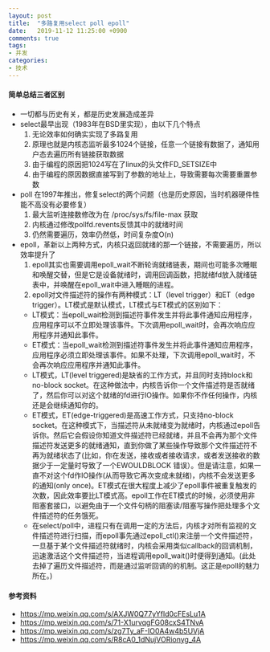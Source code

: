 ```yaml
---
layout: post
title:  "多路复用select poll epoll"
date:   2019-11-12 11:25:00 +0900
comments: true
tags:
- 并发
categories:
- 技术
---
```

#### 简单总结三者区别
- 一切都与历史有关，都是历史发展造成差异
- select最早出现（1983年在BSD里实现），由以下几个特点
  1. 无论效率如何确实实现了多路复用
  1. 原理也就是内核态监听最多1024个链接，任意一个链接有数据了，通知用户态去遍历所有链接获取数据
  1. 由于编程的原因把1024写在了linux的头文件FD_SETSIZE中
  1. 由于编程的原因数据直接写到了参数的地址上，导致需要每次需要重置参数
- poll 在1997年推出，修复select的两个问题（也是历史原因，当时机器硬件性能不高没有必要修复）
  1. 最大监听连接数修改为在 /proc/sys/fs/file-max 获取
  1. 内核通过修改pollfd.revents反馈其中的就绪时间
  1. 仍然需要遍历，效率仍然低，时间复杂度O(n)
- epoll，革新以上两种方式，内核只返回就绪的那一个链接，不需要遍历，所以效率提升了
  1. epoll其实也需要调用epoll_wait不断轮询就绪链表，期间也可能多次睡眠和唤醒交替，但是它是设备就绪时，调用回调函数，把就绪fd放入就绪链表中，并唤醒在epoll_wait中进入睡眠的进程。
  1. epoll对文件描述符的操作有两种模式：LT（level trigger）和ET（edge trigger）。LT模式是默认模式，LT模式与ET模式的区别如下：
    - LT模式：当epoll_wait检测到描述符事件发生并将此事件通知应用程序，应用程序可以不立即处理该事件。下次调用epoll_wait时，会再次响应应用程序并通知此事件。
    - ET模式：当epoll_wait检测到描述符事件发生并将此事件通知应用程序，应用程序必须立即处理该事件。如果不处理，下次调用epoll_wait时，不会再次响应应用程序并通知此事件。
    - LT模式，LT(level triggered)是缺省的工作方式，并且同时支持block和no-block socket。在这种做法中，内核告诉你一个文件描述符是否就绪了，然后你可以对这个就绪的fd进行IO操作。如果你不作任何操作，内核还是会继续通知你的。
    - ET模式，ET(edge-triggered)是高速工作方式，只支持no-block socket。在这种模式下，当描述符从未就绪变为就绪时，内核通过epoll告诉你。然后它会假设你知道文件描述符已经就绪，并且不会再为那个文件描述符发送更多的就绪通知，直到你做了某些操作导致那个文件描述符不再为就绪状态了(比如，你在发送，接收或者接收请求，或者发送接收的数据少于一定量时导致了一个EWOULDBLOCK 错误）。但是请注意，如果一直不对这个fd作IO操作(从而导致它再次变成未就绪)，内核不会发送更多的通知(only once)。ET模式在很大程度上减少了epoll事件被重复触发的次数，因此效率要比LT模式高。epoll工作在ET模式的时候，必须使用非阻塞套接口，以避免由于一个文件句柄的阻塞读/阻塞写操作把处理多个文件描述符的任务饿死。
    - 在select/poll中，进程只有在调用一定的方法后，内核才对所有监视的文件描述符进行扫描，而epoll事先通过epoll_ctl()来注册一个文件描述符，一旦基于某个文件描述符就绪时，内核会采用类似callback的回调机制，迅速激活这个文件描述符，当进程调用epoll_wait()时便得到通知。(此处去掉了遍历文件描述符，而是通过监听回调的的机制。这正是epoll的魅力所在。)

#### 参考资料
- <https://mp.weixin.qq.com/s/AXJW0Q77yYfld0cFEsLu1A>
- <https://mp.weixin.qq.com/s/71-X1urvqgFG08cxS4TNvA>
- <https://mp.weixin.qq.com/s/zg7Ty_aF-IO0A4w4b5UVjA>
- <https://mp.weixin.qq.com/s/R8cA0_1dNujVORionyg_4A>